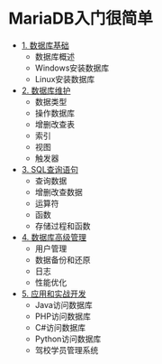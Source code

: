 # MariaDB入门很简单

- [1. 数据库基础]()
  - 数据库概述
  - Windows安装数据库
  - Linux安装数据库
- [2. 数据库维护]()
  - 数据类型
  - 操作数据库
  - 增删改查表
  - 索引
  - 视图
  - 触发器
- [3. SQL查询语句]()
  - 查询数据
  - 增删改查数据
  - 运算符
  - 函数
  - 存储过程和函数
- [4. 数据库高级管理]()
  - 用户管理
  - 数据备份和还原
  - 日志
  - 性能优化
- [5. 应用和实战开发]()
  - Java访问数据库
  - PHP访问数据库
  - C#访问数据库
  - Python访问数据库
  - 驾校学员管理系统
